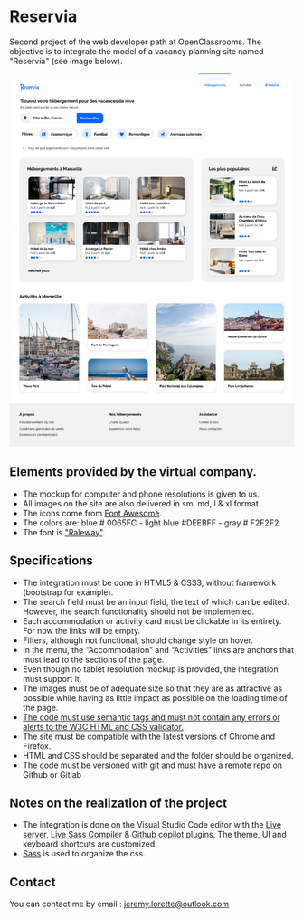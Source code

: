 # Reservia

Second project of the web developer path at OpenClassrooms. The objective is to integrate the model of a vacancy planning site named "Reservia" (see image below).

![maquette web reservia](./img/mockup/desktop.png)

## Elements provided by the virtual company.

- The mockup for computer and phone resolutions is given to us.
- All images on the site are also delivered in sm, md, l & xl format.
- The icons come from [Font Awesome](https://fontawesome.com).
- The colors are: blue # 0065FC - light blue #DEEBFF - gray # F2F2F2.
- The font is ["Raleway"](https://fonts.google.com/specimen/Raleway).

## Specifications

- The integration must be done in HTML5 & CSS3, without framework (bootstrap for example).
- The search field must be an input field, the text of which can be edited. However, the search functionality should not be implemented.
- Each accommodation or activity card must be clickable in its entirety. For now the links will be empty.
- Filters, although not functional, should change style on hover.
- In the menu, the “Accommodation” and “Activities” links are anchors that must lead to the sections of the page.
- Even though no tablet resolution mockup is provided, the integration must support it.
- The images must be of adequate size so that they are as attractive as possible while having as little impact as possible on the loading time of the page.
- [The code must use semantic tags and must not contain any errors or alerts to the W3C HTML and CSS validator.](https://validator.w3.org)
- The site must be compatible with the latest versions of Chrome and Firefox.
- HTML and CSS should be separated and the folder should be organized.
- The code must be versioned with git and must have a remote repo on Github or Gitlab

## Notes on the realization of the project

- The integration is done on the Visual Studio Code editor with the [Live server](https://marketplace.visualstudio.com/items?itemName=ritwickdey.LiveServer), [Live Sass Compiler](https://marketplace.visualstudio.com/items?itemName=ritwickdey.live-sass) & [Github copilot](https://copilot.github.com/) plugins. The theme, UI and keyboard shortcuts are customized.
- [Sass](https://sass-lang.com) is used to organize the css.

## Contact

You can contact me by email : jeremy.lorette@outlook.com
